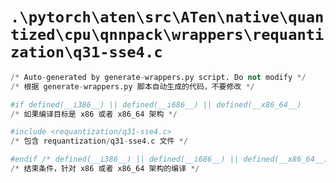 # `.\pytorch\aten\src\ATen\native\quantized\cpu\qnnpack\wrappers\requantization\q31-sse4.c`

```py
/* Auto-generated by generate-wrappers.py script. Do not modify */
/* 根据 generate-wrappers.py 脚本自动生成的代码，不要修改 */

#if defined(__i386__) || defined(__i686__) || defined(__x86_64__)
/* 如果编译目标是 x86 或者 x86_64 架构 */

#include <requantization/q31-sse4.c>
/* 包含 requantization/q31-sse4.c 文件 */

#endif /* defined(__i386__) || defined(__i686__) || defined(__x86_64__) */
/* 结束条件，针对 x86 或者 x86_64 架构的编译 */
```
